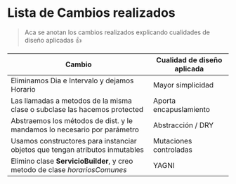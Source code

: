 # Lista de Cambios realizados
> Aca se anotan los cambios realizados explicando cualidades de diseño aplicadas :+1:

Cambio  | Cualidad de diseño aplicada
------- | ---------------
Eliminamos Dia e Intervalo y dejamos Horario | Mayor simplicidad
Las llamadas a metodos de la misma clase o subclase las hacemos protected | Aporta encapuslamiento
Abstraemos los métodos de dist. y le mandamos lo necesario por parámetro | Abstracción / DRY
Usamos constructores para instanciar objetos que tengan atributos inmutables | Mutaciones controladas
Elimino clase __ServicioBuilder__, y creo metodo de clase _horariosComunes_ | YAGNI
